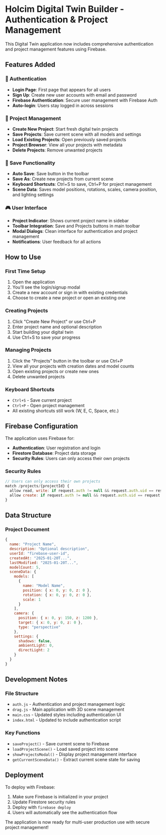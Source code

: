 # Holcim Digital Twin Builder - Authentication & Project Management

This Digital Twin application now includes comprehensive authentication and project management features using Firebase.

## Features Added

### 🔐 Authentication
- **Login Page**: First page that appears for all users
- **Sign Up**: Create new user accounts with email and password
- **Firebase Authentication**: Secure user management with Firebase Auth
- **Auto-login**: Users stay logged in across sessions

### 📁 Project Management
- **Create New Project**: Start fresh digital twin projects
- **Save Projects**: Save current scene with all models and settings
- **Load Existing Projects**: Open previously saved projects
- **Project Browser**: View all your projects with metadata
- **Delete Projects**: Remove unwanted projects

### 💾 Save Functionality
- **Auto Save**: Save button in the toolbar
- **Save As**: Create new projects from current scene
- **Keyboard Shortcuts**: Ctrl+S to save, Ctrl+P for project management
- **Scene Data**: Saves model positions, rotations, scales, camera position, and lighting settings

### 🎮 User Interface
- **Project Indicator**: Shows current project name in sidebar
- **Toolbar Integration**: Save and Projects buttons in main toolbar
- **Modal Dialogs**: Clean interface for authentication and project management
- **Notifications**: User feedback for all actions

## How to Use

### First Time Setup
1. Open the application
2. You'll see the login/signup modal
3. Create a new account or sign in with existing credentials
4. Choose to create a new project or open an existing one

### Creating Projects
1. Click "Create New Project" or use Ctrl+P
2. Enter project name and optional description
3. Start building your digital twin
4. Use Ctrl+S to save your progress

### Managing Projects
1. Click the "Projects" button in the toolbar or use Ctrl+P
2. View all your projects with creation dates and model counts
3. Open existing projects or create new ones
4. Delete unwanted projects

### Keyboard Shortcuts
- `Ctrl+S` - Save current project
- `Ctrl+P` - Open project management
- All existing shortcuts still work (W, E, C, Space, etc.)

## Firebase Configuration

The application uses Firebase for:
- **Authentication**: User registration and login
- **Firestore Database**: Project data storage
- **Security Rules**: Users can only access their own projects

### Security Rules
```javascript
// Users can only access their own projects
match /projects/{projectId} {
  allow read, write: if request.auth != null && request.auth.uid == resource.data.userId;
  allow create: if request.auth != null && request.auth.uid == request.resource.data.userId;
}
```

## Data Structure

### Project Document
```javascript
{
  name: "Project Name",
  description: "Optional description",
  userId: "firebase-user-id",
  createdAt: "2025-01-20T...",
  lastModified: "2025-01-20T...",
  modelCount: 5,
  sceneData: {
    models: [
      {
        name: "Model Name",
        position: { x: 0, y: 0, z: 0 },
        rotation: { x: 0, y: 0, z: 0 },
        scale: 1
      }
    ],
    camera: {
      position: { x: 0, y: 150, z: 1200 },
      target: { x: 0, y: 0, z: 0 },
      type: "perspective"
    },
    settings: {
      shadows: false,
      ambientLight: 0,
      directLight: 2
    }
  }
}
```

## Development Notes

### File Structure
- `auth.js` - Authentication and project management logic
- `drag.js` - Main application with 3D scene management
- `main.css` - Updated styles including authentication UI
- `index.html` - Updated to include authentication script

### Key Functions
- `saveProject()` - Save current scene to Firebase
- `loadProjectScene()` - Load saved project into scene
- `showProjectsModal()` - Display project management interface
- `getCurrentSceneData()` - Extract current scene state for saving

## Deployment

To deploy with Firebase:

1. Make sure Firebase is initialized in your project
2. Update Firestore security rules
3. Deploy with `firebase deploy`
4. Users will automatically see the authentication flow

The application is now ready for multi-user production use with secure project management!
